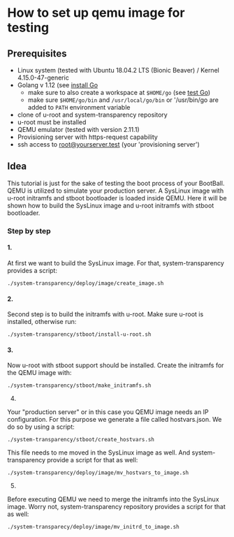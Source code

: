 # How to set up qemu image for testing

## Prerequisites

* Linux system \(tested with Ubuntu 18.04.2 LTS \(Bionic Beaver\) / Kernel 4.15.0-47-generic
* Golang v 1.12 \(see [install Go](https://golang.org/doc/install#install)
  * make sure to also create a workspace at `$HOME/go` \(see [test Go](https://golang.org/doc/install#testing)\)
  * make sure `$HOME/go/bin` and `/usr/local/go/bin` or '/usr/bin/go are added to `PATH` environment variable
* clone of u-root and system-transparency repository
* u-root must be installed
* QEMU emulator \(tested with version 2.11.1\)
* Provisioning server with https-request capability
* ssh access to [root@yourserver.test](mailto:root@yourserver.test) \(your 'provisioning server'\)

## Idea

This tutorial is just for the sake of testing the boot process of your BootBall. QEMU is utilized to simulate your production server. A SysLinux image with u-root initramfs and stboot bootloader is loaded inside QEMU. Here it will be shown how to build the SysLinux image and u-root initramfs with stboot bootloader. 

### Step by step

#### 1.

At first we want to build the SysLinux image. For that, system-transparency provides a script:

```text
./system-transparency/deploy/image/create_image.sh
```

#### 2.

Second step is to build the initramfs with u-root. Make sure u-root is installed, otherwise run:

```text
./system-transparency/stboot/install-u-root.sh
```

#### 3.

Now u-root with stboot support should be installed. Create the initramfs for the QEMU image with:

```text
./system-transparency/stboot/make_initramfs.sh
```

4.

Your "production server" or in this case you QEMU image needs an IP configuration. For this purpose we generate a file called hostvars.json. We do so by using a script:

```text
./system-transparency/stboot/create_hostvars.sh
```

This file needs to me moved in the SysLinux image as well. And system-transparency provide a script for that as well:

```text
./system-transparency/deploy/image/mv_hostvars_to_image.sh
```

5.

Before executing QEMU we need to merge the initramfs into the SysLinux image. Worry not, system-transparency repository provides a script for that as well:

```text
./system-transparecy/deploy/image/mv_initrd_to_image.sh
```



